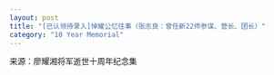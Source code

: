 ```yaml
---
layout: post
title: "[已认领待录入]悼耀公忆往事（张志良：曾任新22师参谋、营长、团长）"
category: "10 Year Memorial"
---
```

来源：廖耀湘将军逝世十周年纪念集